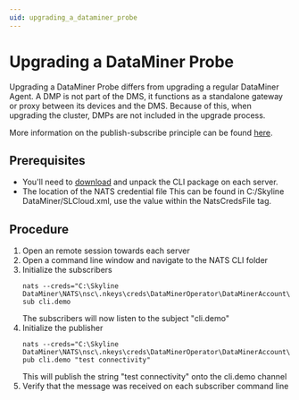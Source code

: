 ```yaml
---
uid: upgrading_a_dataminer_probe
---
```


# Upgrading a DataMiner Probe

Upgrading a DataMiner Probe differs from upgrading a regular DataMiner Agent.
A DMP is not part of the DMS, it functions as a standalone gateway or proxy between its devices and the DMS.
Because of this, when upgrading the cluster, DMPs are not included in the upgrade process.

More information on the publish-subscribe principle can be found [here](https://docs.nats.io/nats-concepts/core-nats/pubsub).

## Prerequisites
- You'll need to [download](https://github.com/nats-io/natscli/releases/) and unpack the CLI package on each server.
- The location of the NATS credential file
This can be found in C:/Skyline DataMiner/SLCloud.xml, use the value within the NatsCredsFile tag.

## Procedure
1. Open an remote session towards each server
2. Open a command line window and navigate to the NATS CLI folder
3. Initialize the subscribers
	```
	nats --creds="C:\Skyline DataMiner\NATS\nsc\.nkeys\creds\DataMinerOperator\DataMinerAccount\DataMinerUser.creds" sub cli.demo
	```
	The subscribers will now listen to the subject "cli.demo"
4. Initialize the publisher
	```
	nats --creds="C:\Skyline DataMiner\NATS\nsc\.nkeys\creds\DataMinerOperator\DataMinerAccount\DataMinerUser.creds" pub cli.demo "test connectivity"
	```
	This will publish the string "test connectivity" onto the cli.demo channel
5. Verify that the message was received on each subscriber command line
